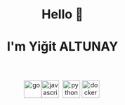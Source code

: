 

<h1 align="center">Hello 👋</h1>
<h1 align="center">I'm Yiğit ALTUNAY</h1>
<h3 align="center">&nbsp;</h3>
<p align="center"><img src="https://svgshare.com/i/SPi.svg" alt="go" width="40" height="40" /><img src="https://svgshare.com/i/SQ9.svg" alt="javascript" width="40" height="40" /> &nbsp;<img src="https://svgshare.com/i/SQm.svg" alt="python" width="40" height="40" /> <img src="https://svgshare.com/i/SPL.svg" alt="docker" width="40" height="40" />&nbsp;</p>
<p align="center">&nbsp;</p>
<p align="center">&nbsp;</p>

<!--
**yigitaltunay/yigitaltunay** is a ✨ _special_ ✨ repository because its `README.md` (this file) appears on your GitHub profile.
- 🔭 I’m currently working on ...
- 🌱 I’m currently learning ...
- 👯 I’m looking to collaborate on ...
- 🤔 I’m looking for help with ...
- 💬 Ask me about ...
- 📫 How to reach me: ...
- 😄 Pronouns: ...
- ⚡ Fun fact: ...
Here are some ideas to get you started:
### Hi there 👋
-->

